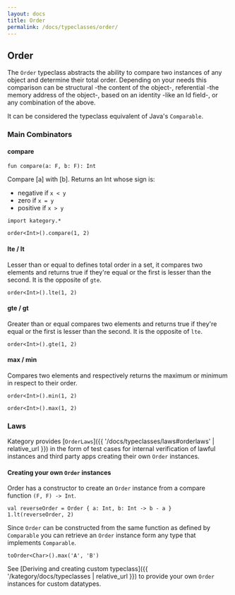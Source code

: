 ```yaml
---
layout: docs
title: Order
permalink: /docs/typeclasses/order/
---
```


## Order

The `Order` typeclass abstracts the ability to compare two instances of any object and determine their total order.
Depending on your needs this comparison can be structural -the content of the object-, referential -the memory address of the object-, based on an identity -like an Id field-, or any combination of the above.

It can be considered the typeclass equivalent of Java's `Comparable`.

### Main Combinators

#### compare

`fun compare(a: F, b: F): Int`

Compare [a] with [b]. Returns an Int whose sign is:
  * negative if `x < y`
  * zero     if `x = y`
  * positive if `x > y`

```kotlin:ank
import kategory.*

order<Int>().compare(1, 2)
```

#### lte / lt

Lesser than or equal to defines total order in a set, it compares two elements and returns true if they're equal or the first is lesser than the second.
It is the opposite of `gte`.

```kotlin:ank
order<Int>().lte(1, 2)
```

#### gte / gt

Greater than or equal compares two elements and returns true if they're equal or the first is lesser than the second.
It is the opposite of `lte`.

```kotlin:ank
order<Int>().gte(1, 2)
```

#### max / min

Compares two elements and respectively returns the maximum or minimum in respect to their order.

```kotlin:ank
order<Int>().min(1, 2)
```
```kotlin:ank
order<Int>().max(1, 2)
```

### Laws

Kategory provides [`OrderLaws`]({{ '/docs/typeclasses/laws#orderlaws' | relative_url }}) in the form of test cases for internal verification of lawful instances and third party apps creating their own `Order` instances.

#### Creating your own `Order` instances

Order has a constructor to create an `Order` instance from a compare function `(F, F) -> Int`.

```kotlin:ank
val reverseOrder = Order { a: Int, b: Int -> b - a }
1.lt(reverseOrder, 2)
```

Since `Order` can be constructed from the same function as defined by `Comparable` you can retrieve an `Order` instance form any type that implements `Comparable`.

```kotlin:ank
toOrder<Char>().max('A', 'B')
```

See [Deriving and creating custom typeclass]({{ '/kategory/docs/typeclasses | relative_url }}) to provide your own `Order` instances for custom datatypes.